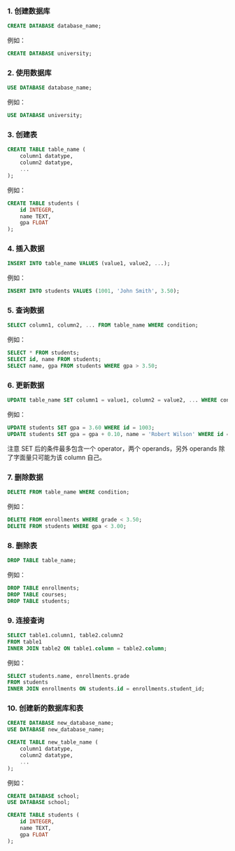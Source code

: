 ### 1. 创建数据库
```sql
CREATE DATABASE database_name;
```
例如：
```sql
CREATE DATABASE university;
```

### 2. 使用数据库
```sql
USE DATABASE database_name;
```
例如：
```sql
USE DATABASE university;
```

### 3. 创建表
```sql
CREATE TABLE table_name (
    column1 datatype,
    column2 datatype,
    ...
);
```
例如：
```sql
CREATE TABLE students (
    id INTEGER,
    name TEXT,
    gpa FLOAT
);
```

### 4. 插入数据
```sql
INSERT INTO table_name VALUES (value1, value2, ...);
```
例如：
```sql
INSERT INTO students VALUES (1001, 'John Smith', 3.50);
```

### 5. 查询数据
```sql
SELECT column1, column2, ... FROM table_name WHERE condition;
```
例如：
```sql
SELECT * FROM students;
SELECT id, name FROM students;
SELECT name, gpa FROM students WHERE gpa > 3.50;
```

### 6. 更新数据
```sql
UPDATE table_name SET column1 = value1, column2 = value2, ... WHERE condition;
```
例如：
```sql
UPDATE students SET gpa = 3.60 WHERE id = 1003;
UPDATE students SET gpa = gpa + 0.10, name = 'Robert Wilson' WHERE id = 1003;
```

注意 SET 后的条件最多包含一个 operator，两个 operands，另外 operands 除了字面量只可能为该 column 自己。

### 7. 删除数据
```sql
DELETE FROM table_name WHERE condition;
```
例如：
```sql
DELETE FROM enrollments WHERE grade < 3.50;
DELETE FROM students WHERE gpa < 3.00;
```

### 8. 删除表
```sql
DROP TABLE table_name;
```
例如：
```sql
DROP TABLE enrollments;
DROP TABLE courses;
DROP TABLE students;
```

### 9. 连接查询
```sql
SELECT table1.column1, table2.column2
FROM table1
INNER JOIN table2 ON table1.column = table2.column;
```
例如：
```sql
SELECT students.name, enrollments.grade
FROM students
INNER JOIN enrollments ON students.id = enrollments.student_id;
```

### 10. 创建新的数据库和表
```sql
CREATE DATABASE new_database_name;
USE DATABASE new_database_name;

CREATE TABLE new_table_name (
    column1 datatype,
    column2 datatype,
    ...
);
```
例如：
```sql
CREATE DATABASE school;
USE DATABASE school;

CREATE TABLE students (
    id INTEGER,
    name TEXT,
    gpa FLOAT
);
```